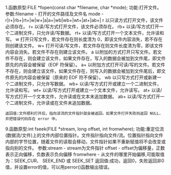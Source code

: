 1.函数原型:FILE *fopen(const char *filename, char *mode);
    功能:打开文件。
    参数:filename - 打开的文件路径及文件名 
		 mode - r|r+|rb+|rt+|w|w+|a|a+|wb|wb+|wt+|at+|ab+|
		r	以只读方式打开文件，该文件必须存在。
		r+	以读/写方式打开文件，该文件必须存在。
		rb+	以读/写方式打开一个二进制文件，只允许读/写数据。
		rt+	以读/写方式打开一个文本文件，允许读和写。
		w	打开只写文件，若文件存在则长度清为 0，即该文件内容消失，若不存在则创建该文件。
		w+	打开可读/写文件，若文件存在则文件长度清为零，即该文件内容会消失。若文件不存在则建立该文件。
		a	以附加的方式打开只写文件。若文件不存在，则会建立该文件，如果文件存在，写入的数据会被加到文件尾，即文件原先的内容会被保留（EOF 符保留）。
		a+	以附加方式打开可读/写的文件。若文件不存在，则会建立该文件，如果文件存在，则写入的数据会被加到文件尾后，即文件原先的内容会被保留（原来的 EOF 符不保留）。
		wb	以只写方式打开或新建一个二进制文件，只允许写数据。
		wb+	以读/写方式打开或建立一个二进制文件，允许读和写。
		wt+	以读/写方式打开或建立一个文本文件，允许读写。
		at+	以读/写方式打开一个文本文件，允许读或在文本末追加数据。
		ab+	以读/写方式打开一个二进制文件，允许读或在文件末追加数据。


    返回值:文件顺利打开后，指向该流的文件指针就会被返回。如果文件打开失败则返回 NULL，并把错误代码存在 error 中。





9.函数原型:int fseek(FILE *stream, long offset, int fromwhere);
    功能:重定位流(数据流/文件)上的文件内部位置指针。文件指针指向文件/流。位置指针指向文件内部的字节位置，随着文件的读取会移动，文件指针如果不重新赋值将不会改变或指向别的文件。
    参数:stream - stream为文件指针
	offset - offset为偏移量，正数表示正向偏移，负数表示负向偏移
   	fromwhere - 从文件的哪里开始偏移,可能取值为：SEEK_CUR、 SEEK_END 或 SEEK_SET
    返回值:成功，返回0，失败返回非0值，并设置error的值，可以用perror()函数输出错误。




































